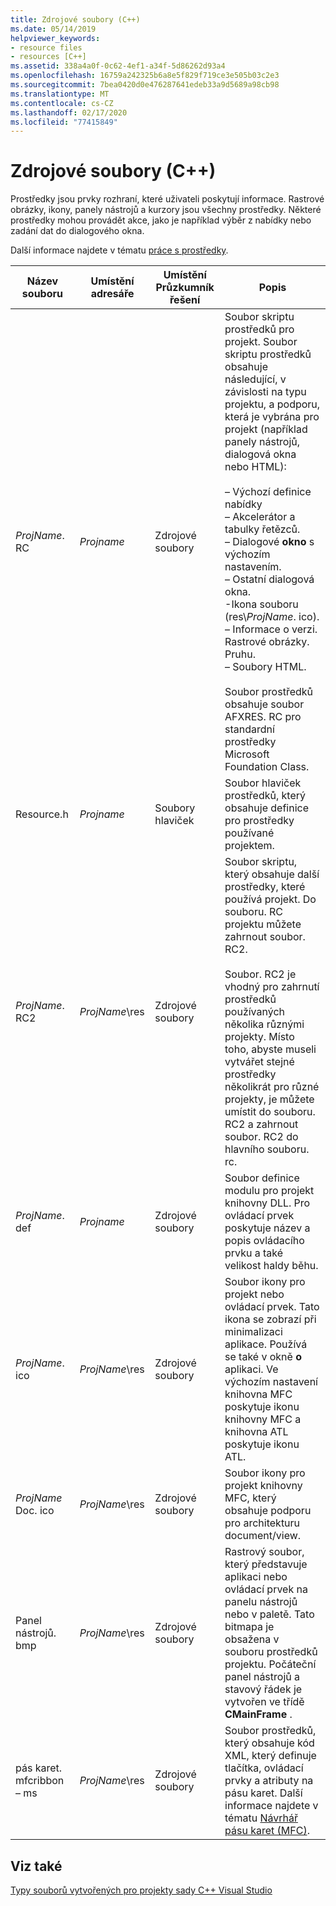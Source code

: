```yaml
---
title: Zdrojové soubory (C++)
ms.date: 05/14/2019
helpviewer_keywords:
- resource files
- resources [C++]
ms.assetid: 338a4a0f-0c62-4ef1-a34f-5d86262d93a4
ms.openlocfilehash: 16759a242325b6a8e5f829f719ce3e505b03c2e3
ms.sourcegitcommit: 7bea0420d0e476287641edeb33a9d5689a98cb98
ms.translationtype: MT
ms.contentlocale: cs-CZ
ms.lasthandoff: 02/17/2020
ms.locfileid: "77415849"
---
```

# <a name="resource-files-c"></a>Zdrojové soubory (C++)

Prostředky jsou prvky rozhraní, které uživateli poskytují informace. Rastrové obrázky, ikony, panely nástrojů a kurzory jsou všechny prostředky. Některé prostředky mohou provádět akce, jako je například výběr z nabídky nebo zadání dat do dialogového okna.

Další informace najdete v tématu [práce s prostředky](../../windows/working-with-resource-files.md).

|Název souboru|Umístění adresáře|Umístění Průzkumník řešení|Popis|
|---------------|------------------------|--------------------------------|-----------------|
|*ProjName*. RC|*Projname*|Zdrojové soubory|Soubor skriptu prostředků pro projekt. Soubor skriptu prostředků obsahuje následující, v závislosti na typu projektu, a podporu, která je vybrána pro projekt (například panely nástrojů, dialogová okna nebo HTML):<br /><br />– Výchozí definice nabídky<br />– Akcelerátor a tabulky řetězců.<br />– Dialogové **okno** s výchozím nastavením.<br />– Ostatní dialogová okna.<br />-Ikona souboru (res\\*ProjName*. ico).<br />– Informace o verzi.<br />Rastrové obrázky.<br />Pruhu.<br />– Soubory HTML.<br /><br /> Soubor prostředků obsahuje soubor AFXRES. RC pro standardní prostředky Microsoft Foundation Class.|
|Resource.h|*Projname*|Soubory hlaviček|Soubor hlaviček prostředků, který obsahuje definice pro prostředky používané projektem.|
|*ProjName*. RC2|*ProjName*\res|Zdrojové soubory|Soubor skriptu, který obsahuje další prostředky, které používá projekt. Do souboru. RC projektu můžete zahrnout soubor. RC2.<br /><br /> Soubor. RC2 je vhodný pro zahrnutí prostředků používaných několika různými projekty. Místo toho, abyste museli vytvářet stejné prostředky několikrát pro různé projekty, je můžete umístit do souboru. RC2 a zahrnout soubor. RC2 do hlavního souboru. rc.|
|*ProjName*. def|*Projname*|Zdrojové soubory|Soubor definice modulu pro projekt knihovny DLL. Pro ovládací prvek poskytuje název a popis ovládacího prvku a také velikost haldy běhu.|
|*ProjName*. ico|*ProjName*\res|Zdrojové soubory|Soubor ikony pro projekt nebo ovládací prvek. Tato ikona se zobrazí při minimalizaci aplikace. Používá se také v okně **o** aplikaci. Ve výchozím nastavení knihovna MFC poskytuje ikonu knihovny MFC a knihovna ATL poskytuje ikonu ATL.|
|*ProjName* Doc. ico|*ProjName*\res|Zdrojové soubory|Soubor ikony pro projekt knihovny MFC, který obsahuje podporu pro architekturu document/view.|
|Panel nástrojů. bmp|*ProjName*\res|Zdrojové soubory|Rastrový soubor, který představuje aplikaci nebo ovládací prvek na panelu nástrojů nebo v paletě. Tato bitmapa je obsažena v souboru prostředků projektu. Počáteční panel nástrojů a stavový řádek je vytvořen ve třídě **CMainFrame** .|
|pás karet. mfcribbon – ms|*ProjName*\res|Zdrojové soubory|Soubor prostředků, který obsahuje kód XML, který definuje tlačítka, ovládací prvky a atributy na pásu karet. Další informace najdete v tématu [Návrhář pásu karet (MFC)](../../mfc/ribbon-designer-mfc.md).|

## <a name="see-also"></a>Viz také

[Typy souborů vytvořených pro projekty sady C++ Visual Studio](file-types-created-for-visual-cpp-projects.md)
